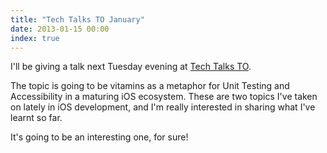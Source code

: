 ```yaml
---
title: "Tech Talks TO January"
date: 2013-01-15 00:00
index: true
---
```


I'll be giving a talk next Tuesday evening at [Tech Talks TO](http://techtalksto.com/post/40607791416/ash-furrow-presenting-accessibility-and-unit-testing).

The topic is going to be vitamins as a metaphor for Unit Testing and Accessibility in a maturing iOS ecosystem. These are two topics I've taken on lately in iOS development, and I'm really interested in sharing what I've learnt so far.

It's going to be an interesting one, for sure!

<!-- more -->

